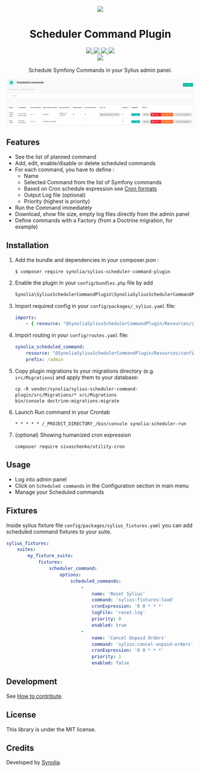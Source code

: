 <p align="center">
    <a href="https://sylius.com" target="_blank">
        <img src="https://demo.sylius.com/assets/shop/img/logo.png" />
    </a>
</p>

<h1 align="center">Scheduler Command Plugin</h1>
<p align="center">
    <a href="https://packagist.org/packages/synolia/sylius-scheduler-command-plugin" title="License" target="_blank">
        <img src="https://img.shields.io/packagist/l/synolia/sylius-scheduler-command-plugin.svg" />
    </a>
    <a href="https://packagist.org/packages/synolia/sylius-scheduler-command-plugin" title="Version" target="_blank">
        <img src="https://img.shields.io/packagist/v/synolia/sylius-scheduler-command-plugin.svg" />
    </a>
    <a href="https://travis-ci.com/synolia/SyliusSchedulerCommandPlugin" title="Build status" target="_blank">
        <img src="https://api.travis-ci.com/synolia/SyliusSchedulerCommandPlugin.svg" />
    </a>
    <a href="https://packagist.org/packages/synolia/sylius-scheduler-command-plugin" title="Total Downloads" target="_blank">
        <img src="https://poser.pugx.org/synolia/sylius-scheduler-command-plugin/downloads" />
    </a>
    <br />
    <img src="https://sylius.com/assets/badge-approved-by-sylius.png" width="85">
</p>
<p align="center">Schedule Symfony Commands in your Sylius admin panel.</p>

![Capture](/etc/capture.png "Capture")

## Features

* See the list of planned command
* Add, edit, enable/disable or delete scheduled commands
* For each command, you have to define :
  * Name
  * Selected Command from the list of Symfony commands
  * Based on Cron schedule expression see [Cron formats](https://abunchofutils.com/u/computing/cron-format-helper/)
  * Output Log file (optional)
  * Priority (highest is priority)
* Run the Command immediately
* Download, show file size, empty log files directly from the admin panel
* Define commands with a Factory (from a Doctrine migration, for example)

## Installation

1. Add the bundle and dependencies in your composer.json :
    ```shell script
    $ composer require synolia/sylius-scheduler-command-plugin
    ```
2. Enable the plugin in your `config/bundles.php` file by add
    ```php
    Synolia\SyliusSchedulerCommandPlugin\SynoliaSyliusSchedulerCommandPlugin::class => ['all' => true],
    ```
3. Import required config in your `config/packages/_sylius.yaml` file:

    ```yaml
    imports:
        - { resource: "@SynoliaSyliusSchedulerCommandPlugin/Resources/config/config.yaml" }
    ```

4. Import routing in your `config/routes.yaml` file:

    ```yaml
    synolia_scheduled_command:
        resource: "@SynoliaSyliusSchedulerCommandPlugin/Resources/config/admin_routing.yaml"
        prefix: /admin
    ```
5. Copy plugin migrations to your migrations directory (e.g. `src/Migrations`) and apply them to your database:

    ```shell script
    cp -R vendor/synolia/sylius-scheduler-command-plugin/src/Migrations/* src/Migrations
    bin/console doctrine:migrations:migrate
    ```

6. Launch Run command in your Crontab

    ```shell script
   * * * * * /_PROJECT_DIRECTORY_/bin/console synolia:scheduler-run
   ```

7. (optional) Showing humanized cron expression

    ```
    composer require sivaschenko/utility-cron
   ```

## Usage

* Log into admin panel
* Click on `Scheduled commands` in the Configuration section in main menu
* Manage your Scheduled commands

## Fixtures
Inside sylius fixture file `config/packages/sylius_fixtures.yaml` you can add scheduled command fixtures to your suite.
```yaml
sylius_fixtures:
    suites:
        my_fixture_suite:
            fixtures:
                scheduler_command:
                    options:
                        scheduled_commands:
                            -
                                name: 'Reset Sylius'
                                command: 'sylius:fixtures:load'
                                cronExpression: '0 0 * * *'
                                logFile: 'reset.log'
                                priority: 0
                                enabled: true
                            -
                                name: 'Cancel Unpaid Orders'
                                command: 'sylius:cancel-unpaid-orders'
                                cronExpression: '0 0 * * *'
                                priority: 1
                                enabled: false
```

## Development

See [How to contribute](CONTRIBUTING.md).

## License

This library is under the MIT license.

## Credits

Developed by [Synolia](https://synolia.com/).
